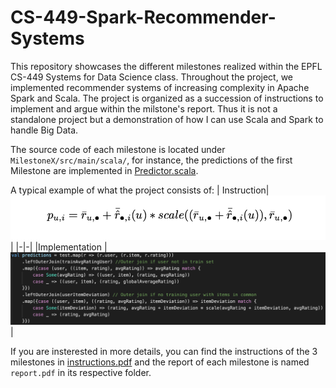 # CS-449-Spark-Recommender-Systems

This repository showcases the different milestones realized within the EPFL CS-449 Systems for Data Science class. Throughout the project, we implemented recommender systems of increasing complexity in Apache Spark and Scala. The project is organized as a succession of instructions to implement and argue within the milstone's report. Thus it is not a standalone project but a demonstration of how I can use Scala and Spark to handle Big Data.

The source code of each milestone is located under `MilestoneX/src/main/scala/`, for instance, the predictions of the first Milestone are implemented in [Predictor.scala](./Milestone1/src/main/scala/predict/Predictor.scala).

A typical example of what the project consists of:
| Instruction|  ![](./img/formula.png)|
|-|-|
|Implementation |![](./img/code.png) |


If you are insterested in more details, you can find the instructions of the 3 milestones in [instructions.pdf](./instructions.pdf) and the report of each milestone is named `report.pdf` in its respective folder.

